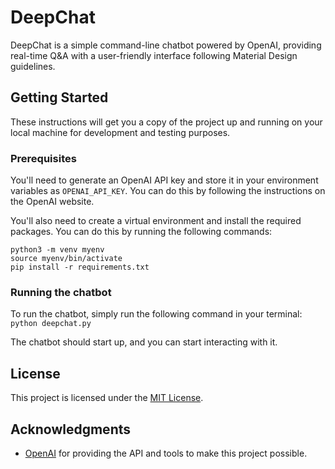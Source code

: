 # DeepChat

DeepChat is a simple command-line chatbot powered by OpenAI, providing real-time Q&A with a user-friendly interface following Material Design guidelines.

## Getting Started

These instructions will get you a copy of the project up and running on your local machine for development and testing purposes.

### Prerequisites

You'll need to generate an OpenAI API key and store it in your environment variables as `OPENAI_API_KEY`. You can do this by following the instructions on the OpenAI website.

You'll also need to create a virtual environment and install the required packages. You can do this by running the following commands:

```
python3 -m venv myenv
source myenv/bin/activate
pip install -r requirements.txt
```

### Running the chatbot

To run the chatbot, simply run the following command in your terminal: `python deepchat.py`

The chatbot should start up, and you can start interacting with it.

## License

This project is licensed under the [MIT License](LICENSE).

## Acknowledgments

- [OpenAI](https://openai.com) for providing the API and tools to make this project possible.


